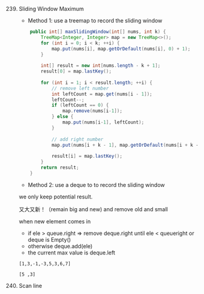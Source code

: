 239. Sliding Window Maximum

     - Method 1: use a treemap to record the sliding window

     ```java
         public int[] maxSlidingWindow(int[] nums, int k) {
             TreeMap<Integer, Integer> map = new TreeMap<>();
             for (int i = 0; i < k; ++i) {
                 map.put(nums[i], map.getOrDefault(nums[i], 0) + 1);
             }
             
             int[] result = new int[nums.length - k + 1];
             result[0] = map.lastKey();
             
             for (int i = 1; i < result.length; ++i) {
                 // remove left number
                 int leftCount = map.get(nums[i - 1]);
                 leftCount--;
                 if (leftCount == 0) {
                     map.remove(nums[i-1]);
                 } else {
                     map.put(nums[i-1], leftCount);
                 }
                 
                 // add right number
                 map.put(nums[i + k - 1], map.getOrDefault(nums[i + k - 1], 0) + 1);
                 
                 result[i] = map.lastKey();
             } 
             return result;
         }
     ```

     

     - Method 2: use a deque to to record the sliding window

     

     we only keep potential result.

     又大又新！（remain big and new) and remove old and small

     when new element comes in

     - if ele > queue.right  => remove deque.right until ele < queueright or deque is Empty()
     - otherwise deque.add(ele)
     - the current max value is deque.left

     

     

     ```
     [1,3,-1,-3,5,3,6,7]
     
     [5 ,3]
     ```

     

240. Scan line